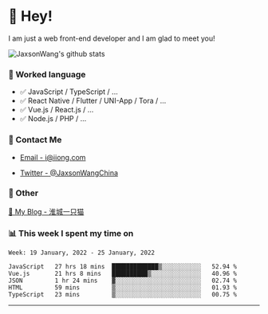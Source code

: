 # 👋 Hey!

I am just a web front-end developer and I am glad to meet you!

![JaxsonWang's github stats](https://github-readme-stats.vercel.app/api?username=JaxsonWang&&show_icons=true&&title_color=1abc9c&&icon_color=1abc9c)


### 📝 Worked language

- ✅ JavaScript / TypeScript / ...
- ✅ React Native / Flutter / UNI-App / Tora / ...
- ✅ Vue.js / React.js / ...
- ✅ Node.js / PHP / ...

### 📮 Contact Me

- [Email - i@iiong.com](mailto:i@iiong.com)

- [Twitter - @JaxsonWangChina](https://twitter.com/JaxsonWangChina)

### 🤪 Other

[📌 My Blog - 淮城一只猫](https://iiong.com)

### 📊 This week I spent my time on

<!--START_SECTION:waka-->
```text
Week: 19 January, 2022 - 25 January, 2022

JavaScript   27 hrs 18 mins  █████████████▒░░░░░░░░░░░   52.94 % 
Vue.js       21 hrs 8 mins   ██████████▒░░░░░░░░░░░░░░   40.96 % 
JSON         1 hr 24 mins    ▓░░░░░░░░░░░░░░░░░░░░░░░░   02.74 % 
HTML         59 mins         ▒░░░░░░░░░░░░░░░░░░░░░░░░   01.93 % 
TypeScript   23 mins         ▒░░░░░░░░░░░░░░░░░░░░░░░░   00.75 % 
```
<!--END_SECTION:waka-->

---
